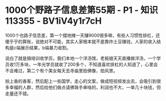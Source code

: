 # 1000个野路子信息差第55期 - P1 - 知识113355 - BV1iV4y1r7cH

1000个也路子信息差，第一个摆地摊一天赚9000很多嘛，有些人习惯性排杠，还傻乎乎的算账，说绝对不可能，其实人家根本就不是靠炸土豆赚钱，人家的收入结构是c端展示结果，b端暴力收割。

说白了就是搞培训收学员，我们本地一个洋汤馆，老板娘天天直播做洋汤，一个学员收1万多块，一年光学员就收了200多个，不知道喜欢排杠的人知道了，心里会不会难过，第二个有个美女每天去寺庙里拍佛像，拍风景。

拍上香的香客，然后配上一些国学，走心的文案，做成短视频发出去，会吸引到很多幸福的人群，然后给他们做点请佛珠手串啥的，利润也不大，一单几十块钱，但走量还不错。

